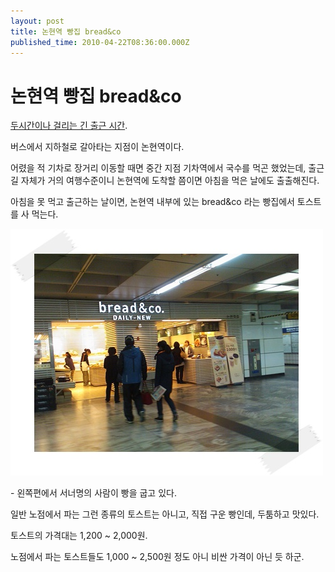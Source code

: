 ```yaml
---
layout: post
title: 논현역 빵집 bread&co
published_time: 2010-04-22T08:36:00.000Z
---
```


# 논현역 빵집 bread&co


[두시간이나 걸리는 긴 출근 시간](../9364023.html).

버스에서 지하철로 갈아타는 지점이 논현역이다.

어렸을 적 기차로 장거리 이동할 때면 중간 지점 기차역에서 국수를 먹곤 했었는데, 출근길 자체가 거의 여행수준이니 논현역에 도착할 쯤이면 아침을 먹은 날에도 출출해진다.

아침을 못 먹고 출근하는 날이면, 논현역 내부에 있는 bread&co 라는 빵집에서 토스트를 사 먹는다.

![](../pds/201004/20/80/a0109780_4bcd28f090dd1.jpg)

\- 왼쪽편에서 서너명의 사람이 빵을 굽고 있다.

일반 노점에서 파는 그런 종류의 토스트는 아니고, 직접 구운 빵인데, 두툼하고 맛있다.

토스트의 가격대는 1,200 ~ 2,000원.

노점에서 파는 토스트들도 1,000 ~ 2,500원 정도 아니 비싼 가격이 아닌 듯 하군.

